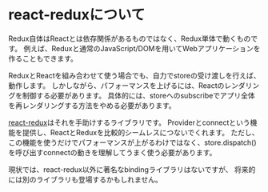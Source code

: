 # react-reduxについて

Redux自体はReactとは依存関係があるものではなく、Redux単体で動くものです。
例えば、Reduxと通常のJavaScript/DOMを用いてWebアプリケーションを作ることもできます。

ReduxとReactを組み合わせて使う場合でも、自力でstoreの受け渡しを行えば、動作します。
しかしながら、パフォーマンスを上げるには、Reactのレンダリングを制御する必要があります。
具体的には、storeへのsubscribeでアプリ全体を再レンダリングする方法をやめる必要があります。

[react-redux](https://github.com/reactjs/react-redux)はそれを手助けするライブラリです。
Providerとconnectという機能を提供し、ReactとReduxを比較的シームレスにつないでくれます。
ただし、この機能を使うだけでパフォーマンスが上がるわけではなく、store.dispatch()を呼び出すconnectの動きを理解してうまく使う必要があります。

現状では、react-redux以外に著名なbindingライブラリはないですが、
将来的には別のライブラリも登場するかもしれません。
